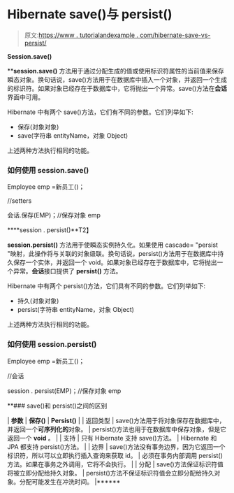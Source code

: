 # Hibernate save()与 persist()

> 原文:[https://www . tutorialandexample . com/hibernate-save-vs-persist/](https://www.tutorialandexample.com/hibernate-save-vs-persist/)

**Session.save()**

 ****session.save()** 方法用于通过分配生成的值或使用标识符属性的当前值来保存瞬态对象。换句话说，save()方法用于在数据库中插入一个对象，并返回一个生成的标识符。如果对象已经存在于数据库中，它将抛出一个异常。save()方法在**会话**界面中可用。

Hibernate 中有两个 save()方法，它们有不同的参数。它们列举如下:

*   保存(对象对象)
*   save(字符串 entityName，对象 Object)

上述两种方法执行相同的功能。

### 如何使用 session.save()

Employee emp =新员工()；

//setters

会话.保存(EMP)；//保存对象 emp

 ****session . persist()**T2】

**session.persist()** 方法用于使瞬态实例持久化。如果使用 cascade= "persist "映射，此操作将与关联的对象级联。换句话说，persist()方法用于在数据库中持久保存一个实体，并返回一个 void。如果对象已经存在于数据库中，它将抛出一个异常。**会话**接口提供了 **persist()** 方法。

Hibernate 中有两个 persist()方法，它们具有不同的参数。它们列举如下:

*   持久(对象对象)
*   persist(字符串 entityName，对象 Object)

上述两种方法执行相同的功能。

### 如何使用 session.persist()

Employee emp =新员工()；

//会话

session . persist(EMP)；//保存对象 emp

 **### save()和 persist()之间的区别

| **参数** | **保存()** | **Persist()** |
| 返回类型 | save()方法用于将对象保存在数据库中，并返回一个**可序列化的**对象。 | persist()方法也用于在数据库中保存对象，但是它返回一个 **void** 。 |
| 支持 | 只有 Hibernate 支持 save()方法。 | Hibernate 和 JPA 都支持 persist()方法。 |
| 边界 | save()方法没有事务边界，因为它返回一个标识符，所以可以立即执行插入查询来获取 id。 | 必须在事务内部调用 persist()方法。如果在事务之外调用，它将不会执行。 |
| 分配 | save()方法保证标识符值将被立即分配给持久对象。 | persist()方法不保证标识符值会立即分配给持久对象。分配可能发生在冲洗时间。 |******